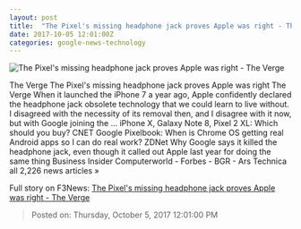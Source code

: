 ```yaml
---
layout: post
title:  "The Pixel's missing headphone jack proves Apple was right - The Verge"
date: 2017-10-05 12:01:00Z
categories: google-news-technology
---
```


![The Pixel's missing headphone jack proves Apple was right - The Verge](https://cdn0.vox-cdn.com/thumbor/HFqcaL4fQbknW7afb4WX2NSUPDg=/0x146:2040x1214/fit-in/1200x630/cdn2.vox-cdn.com/uploads/chorus_asset/file/9378971/jbareham_170921_2006_0143.jpg)

The Verge The Pixel's missing headphone jack proves Apple was right The Verge When it launched the iPhone 7 a year ago, Apple confidently declared the headphone jack obsolete technology that we could learn to live without. I disagreed with the necessity of its removal then, and I disagree with it now, but with Google joining the ... iPhone X, Galaxy Note 8, Pixel 2 XL: Which should you buy? CNET Google Pixelbook: When is Chrome OS getting real Android apps so I can do real work? ZDNet Why Google says it killed the headphone jack, even though it called out Apple last year for doing the same thing Business Insider Computerworld - Forbes - BGR - Ars Technica all 2,226 news articles »


Full story on F3News: [The Pixel's missing headphone jack proves Apple was right - The Verge](http://www.f3nws.com/n/pGXszB)

> Posted on: Thursday, October 5, 2017 12:01:00 PM

